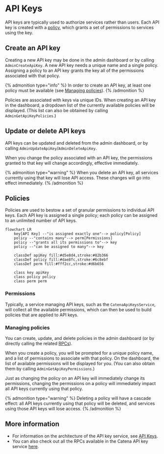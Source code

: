 # API Keys

API keys are typically used to authorize services rather than users. Each API key is
created with a [policy](#policies), which grants a set of permissions to services using the key.

## Create an API key

Creating a new API key may be done in the admin dashboard or by calling `AdminCreateApiKey`. A new API key needs a unique name and a single policy. Assigning a policy to an API key grants the key all of the permissions associated with that policy.

{% admonition type="info" %}
In order to create an API key, at least one policy must be available (see [Managing policies](#managing-policies)).
{% /admonition %}

Policies are associated with keys via unique IDs. When creating an API key in the dashboard, a dropdown list of the currently available policies will be displayed. (This list can also be obtained by calling `AdminGetApiKeyPolicies`.)

## Update or delete API keys

API keys can be updated and deleted from the admin dashboard, or by calling `AdminUpdateApiKey`/`AdminDeleteApiKey`.

When you change the policy associated with an API key, the permissions granted to that key will change accordingly, effective immediately. 

{% admonition type="warning" %}
When you delete an API key, all services currently using that key will lose API access. These changes will go into effect immediately.
{% /admonition %}

## Policies

Policies are used to bestow a set of granular permissions to individual API keys. Each API key is assigned a single policy; each policy can be assigned to an unlimited number of API keys.

```mermaid
flowchart LR
    key[API Key] --"is assigned exactly one"--> policy[Policy]
    policy --"contains many"--> perm[Permissions]
    policy --"grants all its permissions to"--> key
    policy --"can be assigned to many"--> key
    
    classDef apiKey fill:#d5e8d4,stroke:#82b366
    classDef policy fill:#dae8fc,stroke:#6c8ebf
    classDef perm fill:#fff2cc,stroke:#d6b656
    
    class key apiKey
    class policy policy
    class perm perm
```

### Permissions

Typically, a service managing API keys, such as the `CatenaApiKeysService`, will collect all the available permissions,
which can then be used to build policies that are applied to API keys.

<!-- TODO: When, how, and by whom are permissions created/defined? -->

### Managing policies

You can create, update, and delete policies in the admin dashboard (or by directly calling the related [RPCs](../../apis/catena-tools-core/catenaapikeys)).

When you create a policy, you will be prompted for a unique policy name, and a list of permissions to associate with that policy. On the dashboard, the list of
available permissions will be displayed for you. (You can also obtain them by calling `AdminGetApiKeyPermissions`.)

Just as changing the policy on an API key will immediately change its permissions, changing the permissions on a policy will immediately impact all API keys
currently using that policy.

{% admonition type="warning" %}
Deleting a policy will have a cascade effect: all API keys currently using that policy will be deleted, and services using those API keys will lose access.
{% /admonition %}

## More information 

- For information on the architecture of the API key service, see [API Keys](../../core/auth/api-keys.md).
- You can also check out all the RPCs available in the Catena API key service [here](../../apis/catena-tools-core/catenaapikeys).
